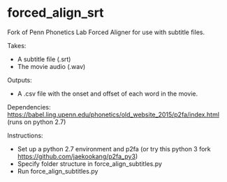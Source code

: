 # forced_align_srt

Fork of Penn Phonetics Lab Forced Aligner for use with subtitle files. 

Takes:
- A subtitle file (.srt)
- The movie audio (.wav)

Outputs:
- A .csv file with the onset and offset of each word in the movie.  

Dependencies:
https://babel.ling.upenn.edu/phonetics/old_website_2015/p2fa/index.html (runs on python 2.7)

Instructions:
- Set up a python 2.7 environment and p2fa (or try this python 3 fork https://github.com/jaekookang/p2fa_py3)
- Specify folder structure in force_align_subtitles.py
- Run force_align_subtitles.py
